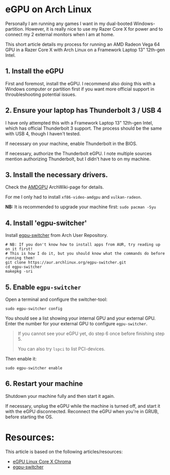 # eGPU on Arch Linux

Personally I am running any games I want in my dual-booted Windows-partition.
However, it is really nice to use my Razer Core X for power and to connect my 2 external monitors when I am at home.

This short article details my process for running an AMD Radeon Vega 64 GPU in a Razer Core X with Arch Linux on a Framework Laptop 13" 12th-gen Intel.


## 1. Install the eGPU

First and foremost, install the eGPU.
I recommend also doing this with a Windows computer or partition first if you want more official support in throubleshooting potential issues.


## 2. Ensure your laptop has Thunderbolt 3 / USB 4

I have only attempted this with a Framework Laptop 13" 12th-gen Intel, which has official Thunderbolt 3 support.
The process should be the same with USB 4, though I haven't tested.

If necessary on your machine, enable Thunderbolt in the BIOS.

If necessary, authorize the Thunderbolt eGPU.
I note multiple sources mention authorizing Thunderbolt, but I didn't have to on my machine.


## 3. Install the necessary drivers.

Check the [AMDGPU](https://wiki.archlinux.org/title/AMDGPU) ArchWiki-page for details.

For me I only had to install `xf86-video-amdgpu` and `vulkan-radeon`.

__NB:__ It is recommended to upgrade your machine first: `sudo pacman -Syu`


## 4. Install 'egpu-switcher'

Install [egpu-switcher](https://aur.archlinux.org/packages/egpu-switcher) from Arch User Repository.

```
# NB: If you don't know how to install apps from AUR, try reading up on it first!
# This is how I do it, but you should know what the commands do before running them!
git clone https://aur.archlinux.org/egpu-switcher.git
cd egpu-switcher
makepkg -sri
```


## 5. Enable `egpu-switcher`

Open a terminal and configure the switcher-tool:

```
sudo egpu-switcher config
```

You should see a list showing your internal GPU and your external GPU. Enter the number for your external GPU to configure `egpu-switcher`.

> If you cannot see your eGPU yet, do step 6 once before finishing step 5.
>
> You can also try `lspci` to list PCI-devices.

Then enable it:

```
sudo egpu-switcher enable
```


## 6. Restart your machine

Shutdown your machine fully and then start it again.

If necessary, unplug the eGPU while the machine is turned off,
and start it with the eGPU disconnected.
Reconnect the eGPU when you're in GRUB, before starting the OS.


# Resources:

This article is based on the following articles/resources:
- [eGPU Linux Core X Chroma](https://y.tsutsumi.io/2020/08/15/egpu-linux-core-x-chroma/)
- [egpu-switcher](https://github.com/hertg/egpu-switcher)
